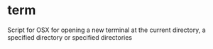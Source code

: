 # term
Script for OSX for opening a new terminal at the current directory, a specified directory or specified directories
